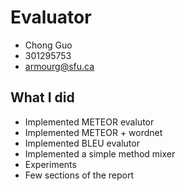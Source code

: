 # Evaluator

* Chong Guo
* 301295753
* armourg@sfu.ca

## What I did

* Implemented METEOR evalutor
* Implemented METEOR + wordnet
* Implemented BLEU evalutor
* Implemented a simple method mixer
* Experiments
* Few sections of the report
